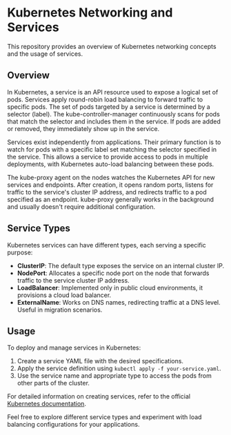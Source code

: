 # Kubernetes Networking and Services

This repository provides an overview of Kubernetes networking concepts and the usage of services.

## Overview

In Kubernetes, a service is an API resource used to expose a logical set of pods. Services apply round-robin load balancing to forward traffic to specific pods. The set of pods targeted by a service is determined by a selector (label). The kube-controller-manager continuously scans for pods that match the selector and includes them in the service. If pods are added or removed, they immediately show up in the service.

Services exist independently from applications. Their primary function is to watch for pods with a specific label set matching the selector specified in the service. This allows a service to provide access to pods in multiple deployments, with Kubernetes auto-load balancing between these pods.

The kube-proxy agent on the nodes watches the Kubernetes API for new services and endpoints. After creation, it opens random ports, listens for traffic to the service's cluster IP address, and redirects traffic to a pod specified as an endpoint. kube-proxy generally works in the background and usually doesn't require additional configuration.

## Service Types

Kubernetes services can have different types, each serving a specific purpose:

- **ClusterIP**: The default type exposes the service on an internal cluster IP.
- **NodePort**: Allocates a specific node port on the node that forwards traffic to the service cluster IP address.
- **LoadBalancer**: Implemented only in public cloud environments, it provisions a cloud load balancer.
- **ExternalName**: Works on DNS names, redirecting traffic at a DNS level. Useful in migration scenarios.

## Usage

To deploy and manage services in Kubernetes:

1. Create a service YAML file with the desired specifications.
2. Apply the service definition using `kubectl apply -f your-service.yaml`.
3. Use the service name and appropriate type to access the pods from other parts of the cluster.

For detailed information on creating services, refer to the official [Kubernetes documentation](https://kubernetes.io/docs/concepts/services-networking/service/).

Feel free to explore different service types and experiment with load balancing configurations for your applications.
